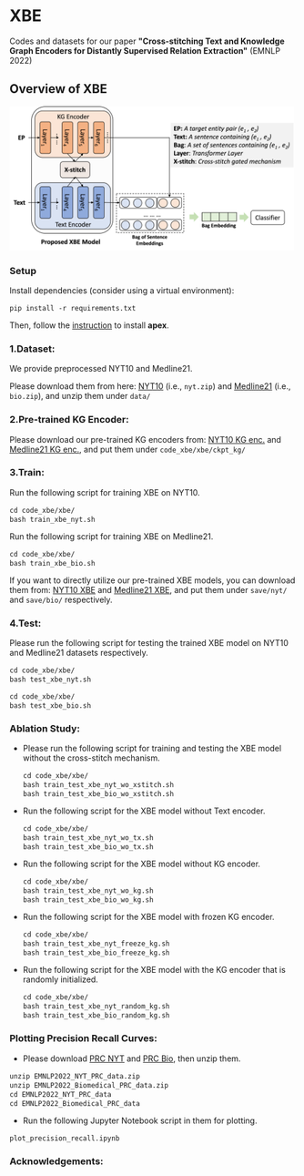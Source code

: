 # XBE
Codes and datasets for our paper **"Cross-stitching Text and Knowledge Graph Encoders for Distantly Supervised Relation Extraction"** (EMNLP 2022)
## Overview of XBE
  <img src="/xbe_overview.png" width="500">

### Setup
Install dependencies (consider using a virtual environment):
~~~~
pip install -r requirements.txt
~~~~
Then, follow the [instruction](https://github.com/NVIDIA/apex) to install **apex**.

### 1.Dataset:
We provide preprocessed NYT10 and Medline21.

Please download them from here: [NYT10](http://www.cl.ecei.tohoku.ac.jp/~dq/Data_for_EMNLP2022/nyt.zip) (i.e., `nyt.zip`) and [Medline21](http://www.cl.ecei.tohoku.ac.jp/~dq/Data_for_EMNLP2022/bio.zip) (i.e., `bio.zip`), and unzip them under `data/`

### 2.Pre-trained KG Encoder:
Please download our pre-trained KG encoders from: [NYT10 KG enc.](http://www.cl.ecei.tohoku.ac.jp/~dq/Data_for_EMNLP2022/nyt-pre-kg.ckpt) and [Medline21 KG enc.](http://www.cl.ecei.tohoku.ac.jp/~dq/Data_for_EMNLP2022/bio-pre-kg.ckpt), and put them under `code_xbe/xbe/ckpt_kg/`

### 3.Train:
Run the following script for training XBE on NYT10.
~~~
cd code_xbe/xbe/
bash train_xbe_nyt.sh
~~~
Run the following script for training XBE on Medline21.
~~~
cd code_xbe/xbe/
bash train_xbe_bio.sh
~~~

If you want to directly utilize our pre-trained XBE models, you can download them from: [NYT10 XBE](http://www.cl.ecei.tohoku.ac.jp/~dq/Data_for_EMNLP2022/TXKG0.6nyt_bert-base-uncased_TransE_re_direct__kg_crst_resi.mdl) and [Medline21 XBE](http://www.cl.ecei.tohoku.ac.jp/~dq/Data_for_EMNLP2022/TXKG1.0bio_bert-base-uncased_TransE_re_direct__kg_crst_bio_resi.mdl), and put them under `save/nyt/` and `save/bio/` respectively.
### 4.Test:
Please run the following script for testing the trained XBE model on NYT10 and Medline21 datasets respectively.
~~~~
cd code_xbe/xbe/
bash test_xbe_nyt.sh
~~~~
~~~~
cd code_xbe/xbe/
bash test_xbe_bio.sh
~~~~

### Ablation Study:
- Please run the following script for training and testing the XBE model without the cross-stitch mechanism.
  ~~~
  cd code_xbe/xbe/
  bash train_test_xbe_nyt_wo_xstitch.sh
  bash train_test_xbe_bio_wo_xstitch.sh
  ~~~
- Run the following script for the XBE model without Text encoder.
  ~~~
  cd code_xbe/xbe/
  bash train_test_xbe_nyt_wo_tx.sh
  bash train_test_xbe_bio_wo_tx.sh
  ~~~
- Run the following script for the XBE model without KG encoder.
  ~~~
  cd code_xbe/xbe/
  bash train_test_xbe_nyt_wo_kg.sh
  bash train_test_xbe_bio_wo_kg.sh
  ~~~
- Run the following script for the XBE model with frozen KG encoder.
  ~~~
  cd code_xbe/xbe/
  bash train_test_xbe_nyt_freeze_kg.sh
  bash train_test_xbe_bio_freeze_kg.sh
  ~~~
- Run the following script for the XBE model with the KG encoder that is randomly initialized.
  ~~~
  cd code_xbe/xbe/
  bash train_test_xbe_nyt_random_kg.sh
  bash train_test_xbe_bio_random_kg.sh
  ~~~

### Plotting Precision Recall Curves:
- Please download [PRC NYT](http://www.cl.ecei.tohoku.ac.jp/~dq/Data_for_EMNLP2022/EMNLP2022_NYT_PRC_data.zip) and [PRC Bio](http://www.cl.ecei.tohoku.ac.jp/~dq/Data_for_EMNLP2022/EMNLP2022_Biomedical_PRC_data.zip), then unzip them.
~~~
unzip EMNLP2022_NYT_PRC_data.zip
unzip EMNLP2022_Biomedical_PRC_data.zip
cd EMNLP2022_NYT_PRC_data
cd EMNLP2022_Biomedical_PRC_data
~~~
- Run the following Jupyter Notebook script in them for plotting.
~~~
plot_precision_recall.ipynb
~~~

### Acknowledgements:
